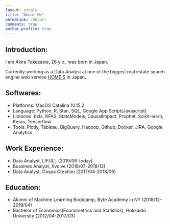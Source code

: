 ```yaml
---
layout: single
title: "About Me"
permalink: /About/
comments: true
author_profile: true
---
```


## Introduction:

I am Akira Takezawa, 26 y.o., was born in Japan.  

Currently working as a Data Analyst at one of the biggest real estate search engine web service [HOME'S](https://www.homes.co.jp/) in Japan.

## Softwares:
- Platforms: MacOS Catalina 10.15.2  
- Language: Python, R, Stan, SQL, Google App Script(Javascript) 
- Libraries: bsts, KFAS, StatsModels, CausalImpact, Prophet, Scikit-learn, Keras, Tensorflow
- Tools: Plotly, Tableau, BigQuery, Hadoop, Github, Docker, JIRA, Google Analytics 

## Work Experience:
- Data Analyst, LIFULL (2019/06-today)
- Bussines Analyst, Xvolve (2018/07-2018/12) 
- Data Analyst, Cospa Creation (2017/04-2018/06) 

## Education:
- Alumni of Machine Learning Bootcamp, Byte Academy in NY (2018/12-2019/04)
- Bachelor of Economics(Econometrics and Statistics), Hokkaido University (2012/04-2017/03) 

